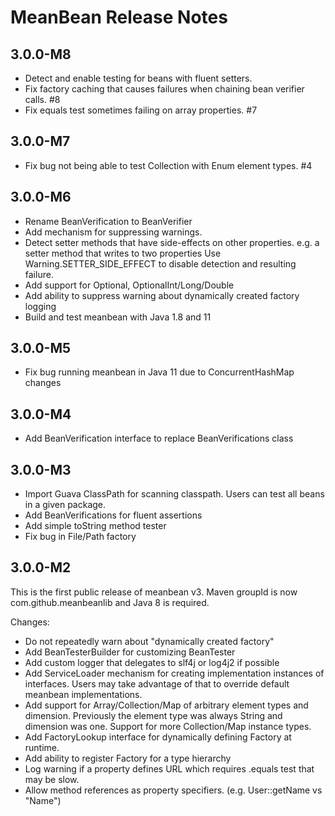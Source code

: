 # MeanBean Release Notes

## 3.0.0-M8
- Detect and enable testing for beans with fluent setters.
- Fix factory caching that causes failures when chaining bean verifier calls. #8
- Fix equals test sometimes failing on array properties.  #7

## 3.0.0-M7
- Fix bug not being able to test Collection with Enum element types. #4

## 3.0.0-M6
- Rename BeanVerification to BeanVerifier
- Add mechanism for suppressing warnings.
- Detect setter methods that have side-effects on other properties. e.g. a setter method that writes to two properties
Use Warning.SETTER_SIDE_EFFECT to disable detection and resulting failure.
- Add support for Optional, OptionalInt/Long/Double
- Add ability to suppress warning about dynamically created factory logging
- Build and test meanbean with Java 1.8 and 11

## 3.0.0-M5
- Fix bug running meanbean in Java 11 due to ConcurrentHashMap changes

## 3.0.0-M4
- Add BeanVerification interface to replace BeanVerifications class

## 3.0.0-M3
- Import Guava ClassPath for scanning classpath. Users can test all beans in a given package.
- Add BeanVerifications for fluent assertions
- Add simple toString method tester
- Fix bug in File/Path factory


## 3.0.0-M2

This is the first public release of meanbean v3. Maven groupId is now com.github.meanbeanlib and Java 8 is required.

Changes:
- Do not repeatedly warn about "dynamically created factory"
- Add BeanTesterBuilder for customizing BeanTester
- Add custom logger that delegates to slf4j or log4j2 if possible
- Add ServiceLoader mechanism for creating implementation instances of interfaces. Users may take advantage of that to
override default meanbean implementations.
- Add support for Array/Collection/Map of arbitrary element types and dimension. Previously the element type was always 
String and dimension was one. Support for more Collection/Map instance types.
- Add FactoryLookup interface for dynamically defining Factory at runtime. 
- Add ability to register Factory for a type hierarchy 
- Log warning if a property defines URL which requires .equals test that may be slow.
- Allow method references as property specifiers. (e.g. User::getName vs "Name")
